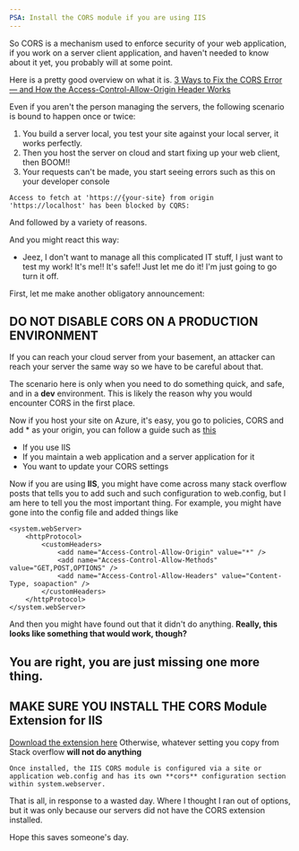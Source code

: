 ```yaml
---
PSA: Install the CORS module if you are using IIS
---
```

So CORS is a mechanism used to enforce security of your web application, if you work on a server client application, and haven't needed to know about it yet, you probably will at some point.

Here is a pretty good overview on what it is.
[3 Ways to Fix the CORS Error — and How the Access-Control-Allow-Origin Header Works](https://medium.com/@dtkatz/3-ways-to-fix-the-cors-error-and-how-access-control-allow-origin-works-d97d55946d9)


Even if you aren't the person managing the servers, the following scenario is bound to happen once or twice:

1. You build a server local, you test your site against your local server, it works perfectly.
2. Then you host the server on cloud and start fixing up your web client, then BOOM!!
3. Your requests can't be made, you start seeing errors such as this on your developer console
```
Access to fetch at 'https://{your-site} from origin 'https://localhost' has been blocked by CQRS:
```
And followed by a variety of reasons.

And you might react this way:
* Jeez, I don't want to manage all this complicated IT stuff, I just want to test my work! It's me!! It's safe!! Just let me do it!
I'm just going to go turn it off.

First, let me make another obligatory announcement:
## DO NOT DISABLE CORS ON A PRODUCTION ENVIRONMENT
If you can reach your cloud server from your basement, an attacker can reach your server the same way so we have to be careful about that.

The scenario here is only when you need to do something quick, and safe, and in a **dev** environment. This is likely the reason why you would encounter CORS in the first place.

Now if you host your site on Azure, it's easy, you go to policies, CORS and add * as your origin, you can follow a guide such as [this](https://github.com/uglide/azure-content/blob/master/articles/app-service-api/app-service-api-cors-consume-javascript.md)

- If you use IIS
- If you maintain a web application and a server application for it
- You want to update your CORS settings

Now if you are using **IIS**, you might have come across many stack overflow posts that tells you to add such and such configuration to web.config, but I am here to tell you the most important thing.
For example, you might have gone into the config file and added things like
```
<system.webServer>
    <httpProtocol>
        <customHeaders>
            <add name="Access-Control-Allow-Origin" value="*" />
            <add name="Access-Control-Allow-Methods" value="GET,POST,OPTIONS" />
            <add name="Access-Control-Allow-Headers" value="Content-Type, soapaction" />
        </customHeaders>
    </httpProtocol>
</system.webServer>
```

And then you might have found out that it didn't do anything.
**Really, this looks like something that would work, though?**

## You are right, you are just missing one more thing.
## MAKE SURE YOU INSTALL THE CORS Module Extension for IIS
[Download the extension here](https://www.iis.net/downloads/microsoft/iis-cors-module)
Otherwise, whatever setting you copy from Stack overflow **will not do anything**

```
Once installed, the IIS CORS module is configured via a site or application web.config and has its own **cors** configuration section within system.webserver.
```

That is all, in response to a wasted day. 
Where I thought I ran out of options, but it was only because our servers did not have the CORS extension installed.

Hope this saves someone's day.

